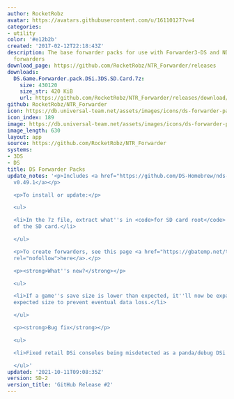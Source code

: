 ```yaml
---
author: RocketRobz
avatar: https://avatars.githubusercontent.com/u/16110127?v=4
categories:
- utility
color: '#e12b2b'
created: '2017-02-12T22:18:43Z'
description: The base forwarder packs for use with Forwarder3-DS and NDSForwarder
  forwarders
download_page: https://github.com/RocketRobz/NTR_Forwarder/releases
downloads:
  DS.Game.Forwarder.pack.DSi.3DS.SD.Card.7z:
    size: 430120
    size_str: 420 KiB
    url: https://github.com/RocketRobz/NTR_Forwarder/releases/download/SD-2/DS.Game.Forwarder.pack.DSi.3DS.SD.Card.7z
github: RocketRobz/NTR_Forwarder
icon: https://db.universal-team.net/assets/images/icons/ds-forwarder-packs.png
icon_index: 189
image: https://db.universal-team.net/assets/images/icons/ds-forwarder-packs.png
image_length: 630
layout: app
source: https://github.com/RocketRobz/NTR_Forwarder
systems:
- 3DS
- DS
title: DS Forwarder Packs
update_notes: '<p>Includes <a href="https://github.com/DS-Homebrew/nds-bootstrap/releases/tag/v0.49.1">nds-bootstrap
  v0.49.1</a></p>

  <p>To install or update:</p>

  <ul>

  <li>In the 7z file, extract what''s in <code>for SD card root</code> to the root
  of the SD card.</li>

  </ul>

  <p>To create forwarders, see this page <a href="https://gbatemp.net/threads/nds-forwarder-cias-for-your-home-menu.426174/"
  rel="nofollow">here</a>.</p>

  <p><strong>What''s new?</strong></p>

  <ul>

  <li>If a game''s save size is lower than expected, it''ll now be expanded to the
  expected size to prevent eventual data loss.</li>

  </ul>

  <p><strong>Bug fix</strong></p>

  <ul>

  <li>Fixed retail DSi consoles being misdetected as a panda/debug DSi console.</li>

  </ul>'
updated: '2021-10-11T09:08:35Z'
version: SD-2
version_title: 'GitHub Release #2'
---
```

